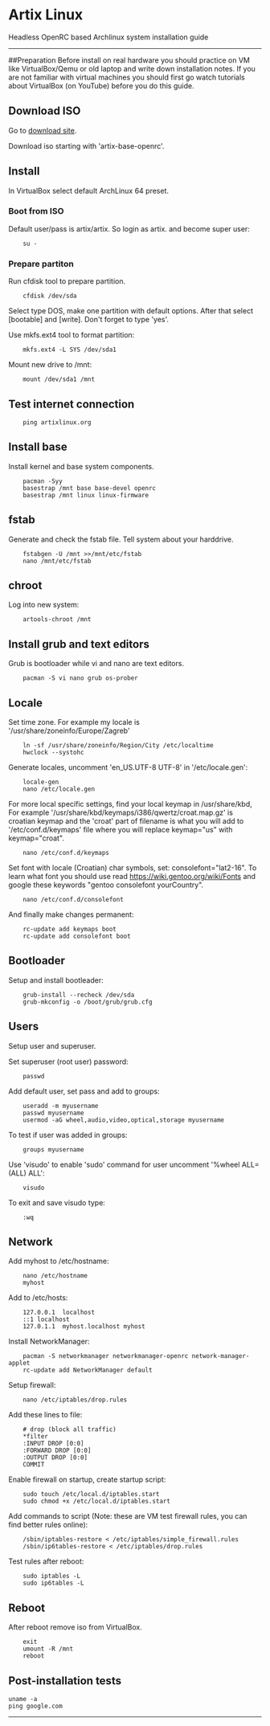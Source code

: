 # Artix Linux

Headless OpenRC based Archlinux system installation guide

---

##Preparation
Before install on real hardware you should practice on VM like VirtualBox/Qemu or
old laptop and write down installation notes.
If you are not familiar with virtual machines you should 
first go watch tutorials about VirtualBox (on YouTube) before you do this guide. 


## Download ISO
Go to [download site](https://artixlinux.org/download.php).

Download iso starting with 'artix-base-openrc'.


## Install

In VirtualBox select default ArchLinux 64 preset.

### Boot from ISO

Default user/pass is artix/artix. So login as artix. and become super user:
    
        su - 

### Prepare partiton
Run cfdisk tool to prepare partition.

        cfdisk /dev/sda 
        
Select type DOS, make one partition with default options. After that select
[bootable] and [write]. Don't forget to type 'yes'. 

Use mkfs.ext4 tool to format partition:

        mkfs.ext4 -L SYS /dev/sda1

Mount new drive to /mnt:

        mount /dev/sda1 /mnt

## Test internet connection

        ping artixlinux.org
        
## Install base    
Install kernel and base system components.

        pacman -Syy
        basestrap /mnt base base-devel openrc
        basestrap /mnt linux linux-firmware 
    
## fstab
Generate and check the fstab file.
Tell system about your harddrive.
    
        fstabgen -U /mnt >>/mnt/etc/fstab
        nano /mnt/etc/fstab 

## chroot 
Log into new system:

        artools-chroot /mnt



## Install grub and text editors
Grub is bootloader while vi and nano are text editors.
 
        pacman -S vi nano grub os-prober


## Locale

Set time zone. For example my locale is '/usr/share/zoneinfo/Europe/Zagreb'

        ln -sf /usr/share/zoneinfo/Region/City /etc/localtime
        hwclock --systohc
        
Generate locales, uncomment 'en_US.UTF-8 UTF-8' in '/etc/locale.gen':

        locale-gen
        nano /etc/locale.gen 

For more local specific settings, find your local keymap in /usr/share/kbd,
For example '/usr/share/kbd/keymaps/i386/qwertz/croat.map.gz' is croatian keymap
and the 'croat' part of filename is what you will add to '/etc/conf.d/keymaps' file
where you will replace keymap="us" with keymap="croat".

        nano /etc/conf.d/keymaps 

Set font with locale (Croatian) char symbols, set: consolefont="lat2-16".
To learn what font you should use read https://wiki.gentoo.org/wiki/Fonts and
google these keywords "gentoo consolefont yourCountry".

        nano /etc/conf.d/consolefont

And finally make changes permanent:

        rc-update add keymaps boot
        rc-update add consolefont boot


## Bootloader

Setup and install bootleader:

        grub-install --recheck /dev/sda
        grub-mkconfig -o /boot/grub/grub.cfg

## Users

Setup user and superuser.

Set superuser (root user) password:

        passwd
        
Add default user, set pass and add to groups:

        useradd -m myusername
        passwd myusername
        usermod -aG wheel,audio,video,optical,storage myusername

To test if user was added in groups:

        groups myusername

Use 'visudo' to enable 'sudo' command for user uncomment '%wheel ALL=(ALL) ALL':

        visudo        
 
To exit and save visudo type:

        :wq  

## Network

Add myhost to /etc/hostname:

        nano /etc/hostname
        myhost
        
Add to /etc/hosts:

        127.0.0.1  localhost
        ::1 localhost
        127.0.1.1  myhost.localhost myhost

Install NetworkManager: 
   
        pacman -S networkmanager networkmanager-openrc network-manager-applet
        rc-update add NetworkManager default

Setup firewall:

        nano /etc/iptables/drop.rules
        
Add these lines to file:

        # drop (block all traffic)
        *filter
        :INPUT DROP [0:0]
        :FORWARD DROP [0:0]
        :OUTPUT DROP [0:0]
        COMMIT
    
Enable firewall on startup, create startup script:

        sudo touch /etc/local.d/iptables.start
        sudo chmod +x /etc/local.d/iptables.start

Add commands to script (Note: these are VM test firewall rules, you can find better rules online):

        /sbin/iptables-restore < /etc/iptables/simple_firewall.rules
        /sbin/ip6tables-restore < /etc/iptables/drop.rules

Test rules after reboot:

        sudo iptables -L
        sudo ip6tables -L
        
## Reboot
  
After reboot remove iso from VirtualBox.
        
        exit
        umount -R /mnt
        reboot
        
## Post-installation tests
    uname -a
    ping google.com
    
            
        
---
